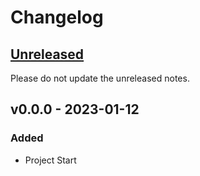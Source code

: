 # Changelog

## [Unreleased](https://github.com/DonalChilde/python-base-test-4/v0.0.0...HEAD)

Please do not update the unreleased notes.

<!-- Content should be placed here -->
## v0.0.0 - 2023-01-12

### Added

- Project Start
